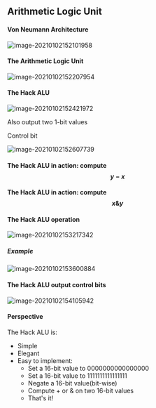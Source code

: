 ## Arithmetic Logic Unit

#### Von Neumann Architecture

![image-20210102152101958](https://loyioblog.oss-cn-beijing.aliyuncs.com/LoyioBlog/20210102QHGE3Q.png)



#### The Arithmetic Logic Unit

![image-20210102152207954](https://loyioblog.oss-cn-beijing.aliyuncs.com/LoyioBlog/20210102xYrogM.png)



#### The Hack ALU

![image-20210102152421972](https://loyioblog.oss-cn-beijing.aliyuncs.com/LoyioBlog/202101028eNRAu.png)

Also output two 1-bit values





Control bit

![image-20210102152607739](https://loyioblog.oss-cn-beijing.aliyuncs.com/LoyioBlog/20210102wE4du9.png)



#### The Hack ALU in action: compute $$y-x$$

#### The Hack ALU in action: compute $$x \& y$$





#### The Hack ALU operation

![image-20210102153217342](https://loyioblog.oss-cn-beijing.aliyuncs.com/LoyioBlog/20210102iXBtJc.png)

##### Example

![image-20210102153600884](https://loyioblog.oss-cn-beijing.aliyuncs.com/LoyioBlog/202101029U2k77.png)





#### The Hack ALU output control bits

![image-20210102154105942](https://loyioblog.oss-cn-beijing.aliyuncs.com/LoyioBlog/20210102Sc6sc8.png)



#### Perspective

The Hack ALU is:

- Simple
- Elegant
- Easy to implement:
  - Set a 16-bit value to 0000000000000000
  - Set a 16-bit value to 1111111111111111
  - Negate a 16-bit value(bit-wise)
  - Compute + or & on two 16-bit values
  - That's it!